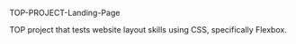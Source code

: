 TOP-PROJECT-Landing-Page

TOP project that tests website layout skills using CSS, specifically Flexbox.
